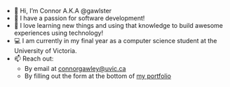 - 👋 Hi, I’m Connor A.K.A @gawlster
- 👀 I have a passion for software development!
- 🧠 I love learning new things and using that knowledge to build awesome experiences using technology!
- 💻 I am currently in my final year as a computer science student at the University of Victoria.
- 📫 Reach out:
  - By email at connorgawley@uvic.ca
  - By filling out the form at the bottom of <a href='https://gawlster.github.io/portfolio' target='_blank'>my portfolio</a>

<!---
gawlster/gawlster is a ✨ special ✨ repository because its `README.md` (this file) appears on your GitHub profile.
You can click the Preview link to take a look at your changes.
--->
